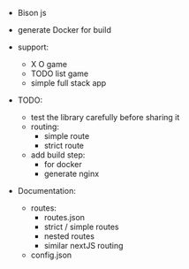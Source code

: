 + Bison js

+ generate Docker for build
+ support:
    + X O game
    + TODO list game
    + simple full stack app

+ TODO:
    + test the library carefully before sharing it
    + routing:
        + simple route
        + strict route
    + add build step:
        + for docker
        + generate nginx

+ Documentation:
    + routes:
        + routes.json
        + strict / simple routes
        + nested routes
        + similar nextJS routing
    + config.json